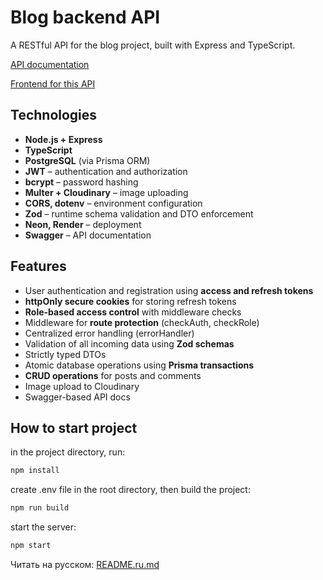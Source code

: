 # Blog backend API

A RESTful API for the blog project, built with Express and TypeScript.

[API documentation](https://blog-backend-prisma-sv62.onrender.com/api-docs/)

[Frontend for this API](https://blogaboutit.netlify.app/)

## Technologies

- **Node.js + Express**
- **TypeScript**
- **PostgreSQL** (via Prisma ORM)
- **JWT** – authentication and authorization
- **bcrypt** – password hashing
- **Multer + Cloudinary** – image uploading
- **CORS, dotenv** – environment configuration
- **Zod** – runtime schema validation and DTO enforcement
- **Neon, Render** – deployment
- **Swagger** – API documentation

## Features

- User authentication and registration using **access and refresh tokens**
- **httpOnly secure cookies** for storing refresh tokens
- **Role-based access control** with middleware checks
- Middleware for **route protection** (checkAuth, checkRole)
- Centralized error handling (errorHandler)
- Validation of all incoming data using **Zod schemas**
- Strictly typed DTOs
- Atomic database operations using **Prisma transactions**
- **CRUD operations** for posts and comments
- Image upload to Cloudinary
- Swagger-based API docs

## How to start project

in the project directory, run:

```bash
npm install
```

create .env file in the root directory, then build the project:

```bash
npm run build
```

start the server:

```bash
npm start
```

Читать на русском: [README.ru.md](./README.ru.md)
